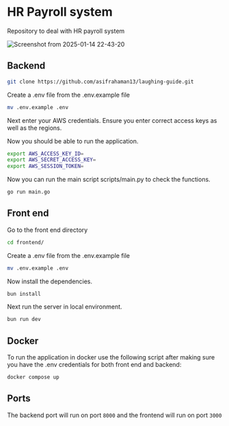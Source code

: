 # HR Payroll system

Repository to deal with HR payroll system

![Screenshot from 2025-01-14 22-43-20](https://github.com/user-attachments/assets/2b1d1847-37ba-4afd-aa1a-de9a2b2aed0c)


## Backend

```bash
git clone https://github.com/asifrahaman13/laughing-guide.git
```

Create a .env file from the .env.example file

```bash
mv .env.example .env
```


Next enter your AWS credentials. Ensure you enter correct access keys as well as the regions.

Now you should be able to run the application.

```bash
export AWS_ACCESS_KEY_ID=
export AWS_SECRET_ACCESS_KEY=
export AWS_SESSION_TOKEN=
```

Now you can run the main script scripts/main.py to check the functions.

```bash
go run main.go
```

## Front end

Go to the front end directory

```bash
cd frontend/
```

Create a .env file from the .env.example file

```bash
mv .env.example .env
```

Now install the dependencies.

```bash
bun install
```

Next run the server in local environment.

```bash
bun run dev
```

## Docker

To run the application in docker use the following script after making sure you have the .env credentials for both front end and backend:

```bash
docker compose up
```

## Ports

The backend port will run on port `8000` and the frontend will run on port `3000`
